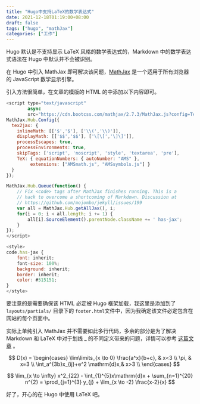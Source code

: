 ```yaml
---
title: "Hugo中支持LaTeX的数学表达式"
date: 2021-12-18T01:19:00+08:00
draft: false
tags: ["hugo", "mathJax"]
categories: ["工作"]
---
```


Hugo 默认是不支持显示 LaTeX 风格的数学表达式的，Markdown 中的数学表达式语法在 Hugo 中默认并不会被识别。

在 Hugo 中引入 MathJax 即可解决该问题，[MathJax](https://www.mathjax.org) 是一个适用于所有浏览器的 JavaScript 数学显示引擎。

引入方法很简单，在文章的模版的 HTML 的中添加以下内容即可。

```javascript
<script type="text/javascript"
        async
        src="https://cdn.bootcss.com/mathjax/2.7.3/MathJax.js?config=TeX-AMS-MML_HTMLorMML">
MathJax.Hub.Config({
  tex2jax: {
    inlineMath: [['$','$'], ['\\(','\\)']],
    displayMath: [['$$','$$'], ['\[\[','\]\]']],
    processEscapes: true,
    processEnvironments: true,
    skipTags: ['script', 'noscript', 'style', 'textarea', 'pre'],
    TeX: { equationNumbers: { autoNumber: "AMS" },
         extensions: ["AMSmath.js", "AMSsymbols.js"] }
  }
});

MathJax.Hub.Queue(function() {
    // Fix <code> tags after MathJax finishes running. This is a
    // hack to overcome a shortcoming of Markdown. Discussion at
    // https://github.com/mojombo/jekyll/issues/199
    var all = MathJax.Hub.getAllJax(), i;
    for(i = 0; i < all.length; i += 1) {
        all[i].SourceElement().parentNode.className += ' has-jax';
    }
});
</script>

<style>
code.has-jax {
    font: inherit;
    font-size: 100%;
    background: inherit;
    border: inherit;
    color: #515151;
}
</style>
```

要注意的是需要确保该 HTML 必定被 Hugo 框架加载，我这里是添加到了 `layouts/partials/` 目录下的 `footer.html`文件中，因为我确定该文件必定包含在网站的每个页面中。

实际上单纯引入 MathJax 并不需要如此多行代码，多余的部分是为了解决 Markdown 和 LaTeX 中对于划线 _ 的不同定义带来的问题，详情可以参考 [这篇文章](https://www.gohugo.org/doc/tutorials/mathjax/) 。


$$
D(x) = \begin{cases}
\lim\limits_{x \to 0} \frac{a^x}{b+c}, & x<3 \\
\pi, & x=3 \\
\int_a^{3b}x_{ij}+e^2 \mathrm{d}x,& x>3 \\
\end{cases}
$$


$$
\lim_{x \to \infty} x^2_{22} - \int_{1}^{5}x\mathrm{d}x + \sum_{n=1}^{20} n^{2} = \prod_{j=1}^{3} y_{j}  + \lim_{x \to -2} \frac{x-2}{x}
$$


好了，开心的在 Hugo 中使用 LaTeX 吧。